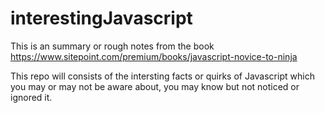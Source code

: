 # interestingJavascript

This is an summary or rough notes from the book https://www.sitepoint.com/premium/books/javascript-novice-to-ninja 

This repo will consists of the intersting facts or quirks of Javascript which you may or may not be aware about, you may know but not noticed or ignored it.
